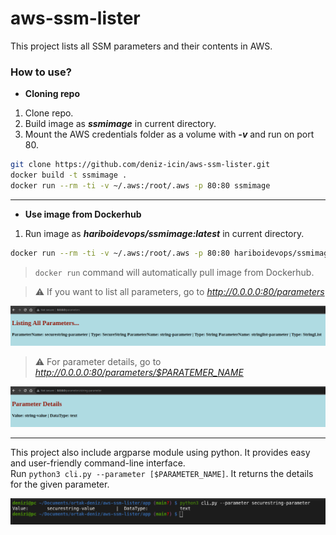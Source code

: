 # aws-ssm-lister

This project lists all SSM parameters and their contents in AWS.

### How to use?

- **Cloning repo**

1. Clone repo.
2. Build image as **_ssmimage_** in current directory.
3. Mount the AWS credentials folder as a volume with **_-v_** and run on port 80.

``` bash
git clone https://github.com/deniz-icin/aws-ssm-lister.git
docker build -t ssmimage .
docker run --rm -ti -v ~/.aws:/root/.aws -p 80:80 ssmimage
```

-----------------------------------------------------------------------------------------------------

- **Use image from Dockerhub**

1. Run image as **_hariboidevops/ssmimage:latest_** in current directory.

``` bash
docker run --rm -ti -v ~/.aws:/root/.aws -p 80:80 hariboidevops/ssmimage:latest
```
> `docker run` command will automatically pull image from Dockerhub.

> :warning: If you want to list all parameters, go to *http://0.0.0.0:80/parameters*

![Parameter-screenshot](assets/parameters.png)

> :warning: For parameter details, go to *http://0.0.0.0:80/parameters/$PARATEMER_NAME*

![Content-screenshot](assets/contents.png)

--------------------------

This project also include argparse module using python. It provides easy and user-friendly command-line interface.<br />
Run `python3 cli.py --parameter [$PARAMETER_NAME]`. It returns the details for the given parameter.

![Argparser-screenshot](assets/argparser.png)
